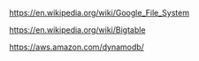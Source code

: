https://en.wikipedia.org/wiki/Google_File_System

https://en.wikipedia.org/wiki/Bigtable

https://aws.amazon.com/dynamodb/



